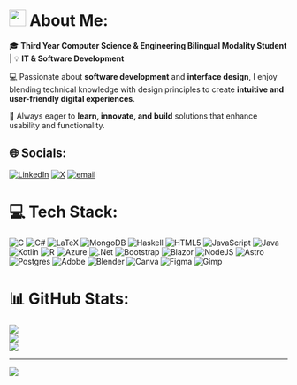 # <img src="https://media.giphy.com/media/KzJkzjggfGN5Py6nkT/giphy.gif" width="30" height="30" /> About Me:

🎓 **Third Year Computer Science & Engineering Bilingual Modality Student** | 💡 **IT & Software Development**  

💻 Passionate about **software development** and **interface design**, I enjoy blending technical knowledge with design principles to create **intuitive and user-friendly digital experiences**.  

🚀 Always eager to **learn, innovate, and build** solutions that enhance usability and functionality.  


## 🌐 Socials:
[![LinkedIn](https://img.shields.io/badge/LinkedIn-%230077B5.svg?logo=linkedin&logoColor=white)]([javier-garcia-tercero](https://www.linkedin.com/in/javier-garcia-tercero/)) [![X](https://img.shields.io/badge/X-black.svg?logo=X&logoColor=white)](https://x.com/Jaleo_ab) [![email](https://img.shields.io/badge/Email-D14836?logo=gmail&logoColor=white)](mailto:garter.javier@gmail.com) 

# 💻 Tech Stack:
![C](https://img.shields.io/badge/c-%2300599C.svg?style=flat&logo=c&logoColor=white) ![C#](https://img.shields.io/badge/c%23-%23239120.svg?style=flat&logo=csharp&logoColor=white) ![LaTeX](https://img.shields.io/badge/latex-%23008080.svg?style=flat&logo=latex&logoColor=white) 
![MongoDB](https://img.shields.io/badge/MongoDB-4EA94B.svg?style=flat&logo=mongodb&logoColor=white)
![Haskell](https://img.shields.io/badge/Haskell-5e5086?style=flat&logo=haskell&logoColor=white) ![HTML5](https://img.shields.io/badge/html5-%23E34F26.svg?style=flat&logo=html5&logoColor=white) ![JavaScript](https://img.shields.io/badge/javascript-%23323330.svg?style=flat&logo=javascript&logoColor=%23F7DF1E) ![Java](https://img.shields.io/badge/java-%23ED8B00.svg?style=flat&logo=openjdk&logoColor=white) ![Kotlin](https://img.shields.io/badge/kotlin-%237F52FF.svg?style=flat&logo=kotlin&logoColor=white) ![R](https://img.shields.io/badge/r-%23276DC3.svg?style=flat&logo=r&logoColor=white) ![Azure](https://img.shields.io/badge/azure-%230072C6.svg?style=flat&logo=microsoftazure&logoColor=white) ![.Net](https://img.shields.io/badge/.NET-5C2D91?style=flat&logo=.net&logoColor=white) ![Bootstrap](https://img.shields.io/badge/bootstrap-%238511FA.svg?style=flat&logo=bootstrap&logoColor=white) ![Blazor](https://img.shields.io/badge/blazor-%235C2D91.svg?style=flat&logo=blazor&logoColor=white) ![NodeJS](https://img.shields.io/badge/node.js-6DA55F?style=flat&logo=node.js&logoColor=white) ![Astro](https://img.shields.io/badge/astro-%232C2052.svg?style=flat&logo=astro&logoColor=white) ![Postgres](https://img.shields.io/badge/postgres-%23316192.svg?style=flat&logo=postgresql&logoColor=white) ![Adobe](https://img.shields.io/badge/adobe-%23FF0000.svg?style=flat&logo=adobe&logoColor=white) ![Blender](https://img.shields.io/badge/blender-%23F5792A.svg?style=flat&logo=blender&logoColor=white) ![Canva](https://img.shields.io/badge/Canva-%2300C4CC.svg?style=flat&logo=Canva&logoColor=white) ![Figma](https://img.shields.io/badge/figma-%23F24E1E.svg?style=flat&logo=figma&logoColor=white) ![Gimp](https://img.shields.io/badge/Gimp-657D8B?style=flat&logo=gimp&logoColor=FFFFFF)
# 📊 GitHub Stats:
![](https://github-readme-stats.vercel.app/api?username=JavierGarciaUCLM&theme=dark&hide_border=false&include_all_commits=true&count_private=false)<br/>
![](https://nirzak-streak-stats.vercel.app/?user=JavierGarciaUCLM&theme=dark&hide_border=false)<br/>
![](https://github-readme-stats.vercel.app/api/top-langs/?username=JavierGarciaUCLM&theme=dark&hide_border=false&include_all_commits=true&count_private=false&layout=compact)

---
[![](https://visitcount.itsvg.in/api?id=JavierGarciaUCLM&icon=0&color=3)](https://visitcount.itsvg.in)

<!-- Proudly created with GPRM ( https://gprm.itsvg.in ) -->

